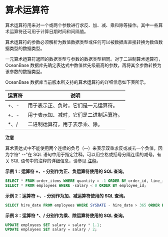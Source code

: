 算术运算符 
==========================

算术运算符用来对一个或两个参数进行求反、加、减、乘和除等操作。其中一些算术运算符还可用于计算日期时间和间隔值。

算术运算符的参数必须解析为数值数据类型或任何可以被数据库直接转换为数值数据类型的数据类型。

一元算术运算符返回的数据类型与参数的数据类型相同。对于二进制算术运算符，OceanBase 数据库先确定表达式中数值优先级最高的参数，再将其余参数转换为该参数的数据类型。

OceanBase 数据库当前版本所支持的算术运算符的详细信息如下表所示。


| 运算符  |         说明          |
|------|---------------------|
| +、-  | 用于表示正、负时，它们是一元运算符。  |
| +、-  | 用于表示加、减时，它们是二进制运算符。 |
| \*、/ | 二进制运算符，用于表示乘、除。     |


**注意**



算术表达式中不能使用两个连续的负号（--）来表示双重求反或减去一个负值，因为字符" --"在 SQL 语句中用于指定注释。可以用空格或括号分隔连续的减号。有关 SQL 语句中的注释的详细信息，请参见 [注释](/zh-CN/11.sql-reference-oracle-mode/3.basic-elements-1/6.annotation-1/1.annotation-overview.md)。

**示例 1：运算符 +、- 分别作为正、负运算符使用的 SQL 查询。** 

```sql
SELECT * FROM order_items WHERE quantity = -1 ORDER BY order_id, line_item_id, product_id; 
SELECT * FROM employees WHERE -salary < 0 ORDER BY employee_id;
```



**示例 2：运算符 +、- 分别作为加、减运算符使用的 SQL 查询。** 

```sql
SELECT hire_date FROM employees WHERE SYSDATE - hire_date > 365 ORDER BY hire_date;
```



**示例 3：运算符 \*、/ 分别作为乘、除运算符使用的 SQL 查询。** 

```sql
UPDATE employees SET salary = salary * 1.1;
UPDATE employees SET salary = salary / 2;
```


